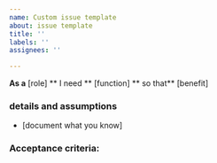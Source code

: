 ```yaml
---
name: Custom issue template
about: issue template
title: ''
labels: ''
assignees: ''

---
```


**As a** [role]
** I need ** [function]
** so that** [benefit]

### details and assumptions
* [document what you know]

### Acceptance criteria:
